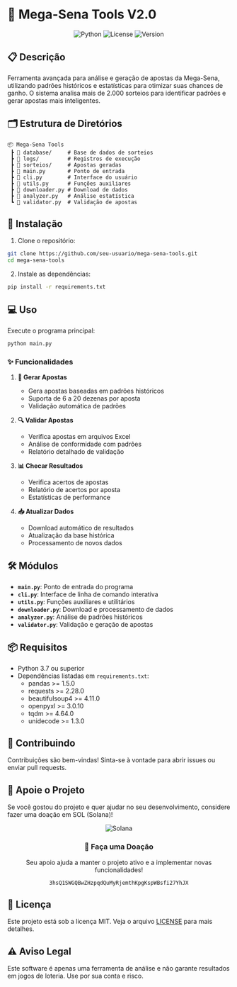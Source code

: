 # 🎲 Mega-Sena Tools V2.0

<div align="center">

![Python](https://img.shields.io/badge/Python-3.7%2B-blue)
![License](https://img.shields.io/badge/License-MIT-green)
![Version](https://img.shields.io/badge/Version-2.0-orange)

</div>

## 📋 Descrição

Ferramenta avançada para análise e geração de apostas da Mega-Sena, utilizando padrões históricos e estatísticas para otimizar suas chances de ganho. O sistema analisa mais de 2.000 sorteios para identificar padrões e gerar apostas mais inteligentes.

## 🗂️ Estrutura de Diretórios

```
📦 Mega-Sena Tools
 ┣ 📂 database/     # Base de dados de sorteios
 ┣ 📂 logs/         # Registros de execução
 ┣ 📂 sorteios/     # Apostas geradas
 ┣ 📜 main.py       # Ponto de entrada
 ┣ 📜 cli.py        # Interface do usuário
 ┣ 📜 utils.py      # Funções auxiliares
 ┣ 📜 downloader.py # Download de dados
 ┣ 📜 analyzer.py   # Análise estatística
 ┗ 📜 validator.py  # Validação de apostas
```

## 🚀 Instalação

1. Clone o repositório:
```bash
git clone https://github.com/seu-usuario/mega-sena-tools.git
cd mega-sena-tools
```

2. Instale as dependências:
```bash
pip install -r requirements.txt
```

## 💻 Uso

Execute o programa principal:
```bash
python main.py
```

### ✨ Funcionalidades

1. **🎯 Gerar Apostas**
   - Gera apostas baseadas em padrões históricos
   - Suporta de 6 a 20 dezenas por aposta
   - Validação automática de padrões

2. **🔍 Validar Apostas**
   - Verifica apostas em arquivos Excel
   - Análise de conformidade com padrões
   - Relatório detalhado de validação

3. **📊 Checar Resultados**
   - Verifica acertos de apostas
   - Relatório de acertos por aposta
   - Estatísticas de performance

4. **📥 Atualizar Dados**
   - Download automático de resultados
   - Atualização da base histórica
   - Processamento de novos dados

## 🛠️ Módulos

- **`main.py`**: Ponto de entrada do programa
- **`cli.py`**: Interface de linha de comando interativa
- **`utils.py`**: Funções auxiliares e utilitários
- **`downloader.py`**: Download e processamento de dados
- **`analyzer.py`**: Análise de padrões históricos
- **`validator.py`**: Validação e geração de apostas

## 📦 Requisitos

- Python 3.7 ou superior
- Dependências listadas em `requirements.txt`:
  - pandas >= 1.5.0
  - requests >= 2.28.0
  - beautifulsoup4 >= 4.11.0
  - openpyxl >= 3.0.10
  - tqdm >= 4.64.0
  - unidecode >= 1.3.0

## 🤝 Contribuindo

Contribuições são bem-vindas! Sinta-se à vontade para abrir issues ou enviar pull requests.

## 💝 Apoie o Projeto

Se você gostou do projeto e quer ajudar no seu desenvolvimento, considere fazer uma doação em SOL (Solana)!

<div align="center">

![Solana](https://img.shields.io/badge/Solana-000000?style=for-the-badge&logo=solana&logoColor=white)

### 🎁 Faça uma Doação

Seu apoio ajuda a manter o projeto ativo e a implementar novas funcionalidades!

```
3hsQ1SWGQBwZHzpqdQuMyRjemthKpgKspWBsfi27YhJX
```

</div>

## 📝 Licença

Este projeto está sob a licença MIT. Veja o arquivo [LICENSE](LICENSE) para mais detalhes.

## ⚠️ Aviso Legal

Este software é apenas uma ferramenta de análise e não garante resultados em jogos de loteria. Use por sua conta e risco. 